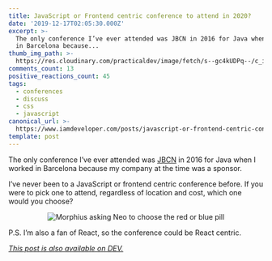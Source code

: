 ```yaml
---
title: JavaScript or Frontend centric conference to attend in 2020?
date: '2019-12-17T02:05:30.000Z'
excerpt: >-
  The only conference I’ve ever attended was JBCN in 2016 for Java when I worked
  in Barcelona because...
thumb_img_path: >-
  https://res.cloudinary.com/practicaldev/image/fetch/s--gc4kUDPq--/c_imagga_scale,f_auto,fl_progressive,h_420,q_auto,w_1000/https://thepracticaldev.s3.amazonaws.com/i/yy5za1fjbfq1m3jh6wvk.png
comments_count: 13
positive_reactions_count: 45
tags:
  - conferences
  - discuss
  - css
  - javascript
canonical_url: >-
  https://www.iamdeveloper.com/posts/javascript-or-frontend-centric-conference-to-attend-in-2020-m44/
template: post
---
```


The only conference I’ve ever attended was [JBCN](https://www.jbcnconf.com/2016/) in 2016 for Java when I worked in Barcelona because my company at the time was a sponsor.‪

I’ve never been to a JavaScript or frontend centric conference before. If you were to pick one to attend, regardless of location and cost, which one would you choose?‬

<center>
<img src="https://media.giphy.com/media/OvDTq5V3EepBS/giphy.gif" alt="Morphius asking Neo to choose the red or blue pill" />
</center>

P.S. I’m also a fan of React, so the conference could be React centric.

_[This post is also available on DEV.](https://dev.to/nickytonline/javascript-or-frontend-centric-conference-to-attend-in-2020-m44)_

<script>
const parent = document.getElementsByTagName('head')[0];
const script = document.createElement('script');
script.type = 'text/javascript';
script.src = 'https://cdnjs.cloudflare.com/ajax/libs/iframe-resizer/4.1.1/iframeResizer.min.js';
script.charset = 'utf-8';
script.onload = function() {
    window.iFrameResize({}, '.liquidTag');
};
parent.appendChild(script);
</script>
